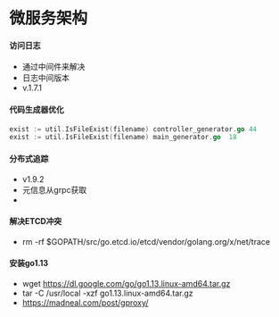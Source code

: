 # 微服务架构

#### 访问日志
* 通过中间件来解决
* 日志中间版本
* v.1.7.1

#### 代码生成器优化
```go
exist := util.IsFileExist(filename) controller_generator.go 44
exist := util.IsFileExist(filename) main_generator.go  18
```

#### 分布式追踪
* v1.9.2
* 元信息从grpc获取
* 

#### 解决ETCD冲突
* rm -rf $GOPATH/src/go.etcd.io/etcd/vendor/golang.org/x/net/trace

#### 安装go1.13
* wget https://dl.google.com/go/go1.13.linux-amd64.tar.gz
* tar -C /usr/local -xzf go1.13.linux-amd64.tar.gz
* https://madneal.com/post/gproxy/